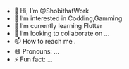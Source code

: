 - 👋 Hi, I’m @ShobithatWork
- 👀 I’m interested in Codding,Gamming
- 🌱 I’m currently learning Flutter
- 💞️ I’m looking to collaborate on ...
- 📫 How to reach me .
- 😄 Pronouns: ...
- ⚡ Fun fact: ...

<!---
ShobithatWork/ShobithatWork is a ✨ special ✨ repository because its `README.md` (this file) appears on your GitHub profile.
You can click the Preview link to take a look at your changes.
--->
